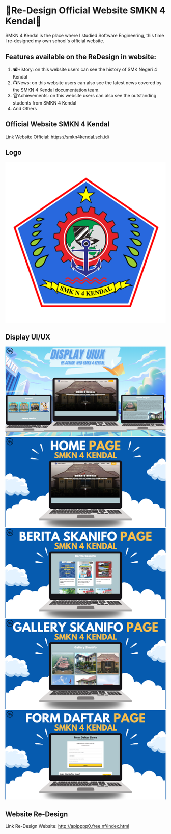 # 📖Re-Design Official Website SMKN 4 Kendal📖
SMKN 4 Kendal is the place where I studied Software Engineering, this time I re-designed my own school's official website.


## Features available on the ReDesign in website:
1. 📽History: on this website users can see the history of SMK Negeri 4 Kendal
2. 📺News: on this website users can also see the latest news covered by the SMKN 4 Kendal documentation team.
3. 🏆Achievements: on this website users can also see the outstanding students from SMKN 4 Kendal
4. And Others


## Official Website SMKN 4 Kendal
Link Website Official: https://smkn4kendal.sch.id/

## Logo
![Logo](https://github.com/NaApipp/pendaftaran-siswa/blob/9057112f276995211691821fa777c6e95454c73e/asset/image/logo/logo%20skanipret.png)

## Display UI/UX

![App Screenshot](https://github.com/NaApipp/pendaftaran-siswa/blob/9057112f276995211691821fa777c6e95454c73e/display%20uiux/5.png)
![App Screenshot](https://github.com/NaApipp/pendaftaran-siswa/blob/9057112f276995211691821fa777c6e95454c73e/display%20uiux/1.png)
![App Screenshot](https://github.com/NaApipp/pendaftaran-siswa/blob/9057112f276995211691821fa777c6e95454c73e/display%20uiux/2.png)
![App Screenshot](https://github.com/NaApipp/pendaftaran-siswa/blob/9057112f276995211691821fa777c6e95454c73e/display%20uiux/3.png)
![App Screenshot](https://github.com/NaApipp/pendaftaran-siswa/blob/9057112f276995211691821fa777c6e95454c73e/display%20uiux/4.png)

## Website Re-Design
Link Re-Design Website: http://apipppp0.free.nf/index.html
